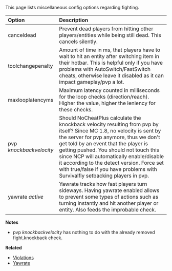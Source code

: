 This page lists miscellaneous config options regarding fighting.

| Option                  | Description |
| :---------------------- | :---------- |
| canceldead              | Prevent dead players from hitting other players/entities while being still dead. This cancels silently.|
| toolchangepenalty       | Amount of time in ms, that players have to wait to hit an entity after switching item in their hotbar. This is helpful only if you have problems with AutoSwitch/FastSwitch cheats, otherwise leave it disabled as it can impact gameplay/pvp a lot.|
| maxlooplatencyms     | Maximum latency counted in milliseconds for the loop checks (direction/reach). Higher the value, higher the leniency for these checks.|
| pvp _knockbackvelocity_ | Should NoCheatPlus calculate the knockback velocity resulting from pvp by itself? Since MC 1.8, no velocity is sent by the server for pvp anymore, thus we don't get told by an event that the player is getting pushed. You should not touch this since NCP will automatically enable/disable it according to the detect version. Force set with true/false if you have problems with Survivalfly setbacking players in pvp.|
| yawrate _active_        | Yawrate tracks how fast players turn sideways. Having yawrate enabled allows to prevent some types of actions such as turning instantly and hit another player or entity. Also feeds the improbable check.|

**Notes**
* pvp _knockbackvelocity_ has nothing to do with the already removed fight.knockback check.

**Related**
* [Violations](https://github.com/Updated-NoCheatPlus/Docs/blob/master/Others/Backgrounds.md#violations)
* [Yawrate](https://github.com/Updated-NoCheatPlus/Docs/blob/master/Settings/Checks/%5BCombined%5D-Yawrate.md)
